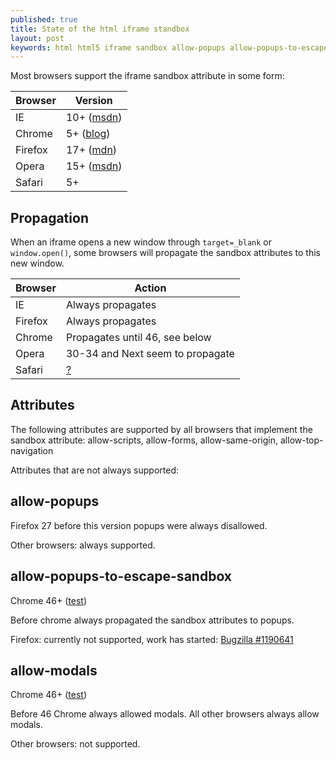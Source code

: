 ```yaml
---
published: true
title: State of the html iframe standbox
layout: post
keywords: html html5 iframe sandbox allow-popups allow-popups-to-escape-sandbox allow-modals
---
```


Most browsers support the iframe sandbox attribute in some form:

|Browser|Version|
|-------|-------|
|IE     |10+ (<a href="https://msdn.microsoft.com/en-us/library/hh673561%28v=vs.85%29.aspx" target="_blank">msdn</a>)|
|Chrome |5+ (<a href="http://blog.chromium.org/2010/05/security-in-depth-html5s-sandbox.html" target="_blank">blog</a>)|
|Firefox|17+ (<a href="https://developer.mozilla.org/en-US/Firefox/Releases/17" target="_blank">mdn</a>)|
|Opera  |15+ (<a href="https://developer.mozilla.org/en/docs/Web/HTML/Element/iframe" target="_blank">msdn</a>)|
|Safari |5+|

Propagation
---

When an iframe opens a new window through <code>target=_blank</code> or <code>window.open()</code>, some browsers will propagate the sandbox attributes to this new window.

|Browser|Action|
|-------|------|
|IE|Always propagates|
|Firefox|Always propagates|
|Chrome|Propagates until 46, see below|
|Opera|30-34 and Next seem to propagate|
|Safari|<a href="https://bugs.webkit.org/show_bug.cgi?id=21288" target="_blank">?</a>|

Attributes
---

The following attributes are supported by all browsers that implement the sandbox attribute: allow-scripts, allow-forms, allow-same-origin, allow-top-navigation

Attributes that are not always supported:

allow-popups
------

Firefox 27 before this version popups were always disallowed.

Other browsers: always supported.


allow-popups-to-escape-sandbox
------

Chrome 46+ (<a href="http://dubbelboer.com/allow-popups-to-escape-sandbox/" target="_blank">test</a>)

Before chrome always propagated the sandbox attributes to popups.

Firefox: currently not supported, work has started: [Bugzilla #1190641](https://bugzilla.mozilla.org/show_bug.cgi?id=1190641)


allow-modals
------

Chrome 46+ (<a href="https://googlechrome.github.io/samples/block-modal-dialogs-sandboxed-iframe/" target="_blank">test</a>)

Before 46 Chrome always allowed modals. All other browsers always allow modals.

Other browsers: not supported.

